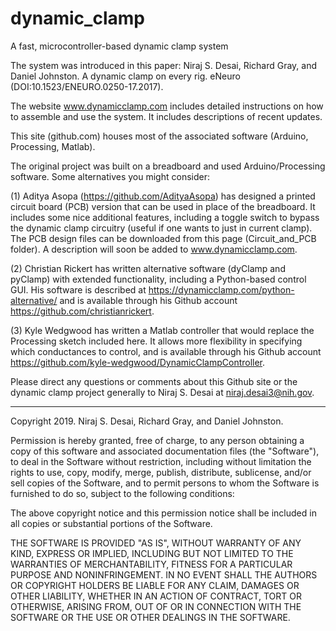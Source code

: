 # dynamic_clamp
A fast, microcontroller-based dynamic clamp system

The system was introduced in this paper: Niraj S. Desai, Richard Gray, and Daniel Johnston. A dynamic clamp on every rig. eNeuro (DOI:10.1523/ENEURO.0250-17.2017).

The website www.dynamicclamp.com includes detailed instructions on how to assemble and use the system. It includes descriptions of recent updates.

This site (github.com) houses most of the associated software (Arduino, Processing, Matlab).

The original project was built on a breadboard and used Arduino/Processing software. Some alternatives you might consider:

(1) Aditya Asopa (https://github.com/AdityaAsopa) has designed a printed circuit board (PCB) version that can be used in place of the breadboard. It includes some nice additional features, including a toggle switch to bypass the dynamic clamp circuitry (useful if one wants to just in current clamp). The PCB design files can be downloaded from this page (Circuit_and_PCB folder). A description will soon be added to www.dynamicclamp.com. 

(2) Christian Rickert has written alternative software (dyClamp and pyClamp) with extended functionality, including a Python-based control GUI. His software is described at https://dynamicclamp.com/python-alternative/ and is available through his Github account https://github.com/christianrickert.

(3) Kyle Wedgwood has written a Matlab controller that would replace the Processing sketch included here. It allows more flexibility in specifying which conductances to control, and is available through his Github account https://github.com/kyle-wedgwood/DynamicClampController.

Please direct any questions or comments about this Github site or the dynamic clamp project generally to Niraj S. Desai at niraj.desai3@nih.gov.
 


******************************************************************************************************************************************
Copyright 2019. Niraj S. Desai, Richard Gray, and Daniel Johnston.

Permission is hereby granted, free of charge, to any person obtaining a copy of this software and associated documentation files (the "Software"), to deal in the Software without restriction, including without limitation the rights to use, copy, modify, merge, publish, distribute, sublicense, and/or sell copies of the Software, and to permit persons to whom the Software is furnished to do so, subject to the following conditions:

The above copyright notice and this permission notice shall be included in all copies or substantial portions of the Software.

THE SOFTWARE IS PROVIDED "AS IS", WITHOUT WARRANTY OF ANY KIND, EXPRESS OR IMPLIED, INCLUDING BUT NOT LIMITED TO THE WARRANTIES OF MERCHANTABILITY, FITNESS FOR A PARTICULAR PURPOSE AND NONINFRINGEMENT. IN NO EVENT SHALL THE AUTHORS OR COPYRIGHT HOLDERS BE LIABLE FOR ANY CLAIM, DAMAGES OR OTHER LIABILITY, WHETHER IN AN ACTION OF CONTRACT, TORT OR OTHERWISE, ARISING FROM, OUT OF OR IN CONNECTION WITH THE SOFTWARE OR THE USE OR OTHER DEALINGS IN THE SOFTWARE.
